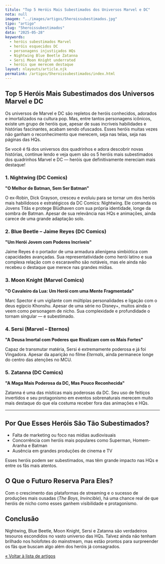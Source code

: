 ```yaml
---
titulo: "Top 5 Heróis Mais Subestimados dos Universos Marvel e DC"
nota: null
imagem: "../images/artigos/5heroissubestimados.jpg"
tipo: "artigo"
slug: "5heroissubestimados"
data: "2025-05-28"
keywords:
  - heróis subestimados Marvel
  - heróis esquecidos DC
  - personagens injustiçados HQs
  - Nightwing Blue Beetle Zatanna
  - Sersi Moon Knight underrated
  - heróis que merecem destaque
layout: nlayouts/article.njk
permalink: /artigos/5heroissubestimados/index.html
---
```


## Top 5 Heróis Mais Subestimados dos Universos Marvel e DC

Os universos de Marvel e DC são repletos de heróis conhecidos, adorados e imortalizados na cultura pop. Mas, entre tantos personagens icônicos, existe um grupo de heróis que, apesar de suas incríveis habilidades e histórias fascinantes, acabam sendo ofuscados. Esses heróis muitas vezes não ganham o reconhecimento que merecem, seja nas telas, seja nas páginas das HQs.

Se você é fã dos universos dos quadrinhos e adora descobrir novas histórias, continue lendo e veja quem são os 5 heróis mais subestimados dos quadrinhos Marvel e DC — heróis que definitivamente mereciam mais destaque!

### 1. Nightwing (DC Comics)

**"O Melhor de Batman, Sem Ser Batman"**

O ex-Robin, Dick Grayson, cresceu e evoluiu para se tornar um dos heróis mais habilidosos e estratégicos da DC Comics: Nightwing. Ele comanda os Jovens Titãs e protege Blüdhaven com sua própria identidade, longe da sombra de Batman. Apesar de sua relevância nas HQs e animações, ainda carece de uma grande adaptação solo.

### 2. Blue Beetle – Jaime Reyes (DC Comics)

**"Um Herói Jovem com Poderes Incríveis"**

Jaime Reyes é o portador de uma armadura alienígena simbiótica com capacidades avançadas. Sua representatividade como herói latino e sua complexa relação com o escaravelho são notáveis, mas ele ainda não recebeu o destaque que merece nas grandes mídias.

### 3. Moon Knight (Marvel Comics)

**"O Cavaleiro da Lua: Um Herói com uma Mente Fragmentada"**

Marc Spector é um vigilante com múltiplas personalidades e ligação com o deus egípcio Khonshu. Apesar de uma série no Disney+, muitos ainda o veem como personagem de nicho. Sua complexidade e profundidade o tornam singular — e subestimado.

### 4. Sersi (Marvel – Eternos)

**"A Deusa Imortal com Poderes que Rivalizam com os Mais Fortes"**

Capaz de transmutar matéria, Sersi é extremamente poderosa e já foi Vingadora. Apesar da aparição no filme *Eternals*, ainda permanece longe do centro das atenções no MCU.

### 5. Zatanna (DC Comics)

**"A Maga Mais Poderosa da DC, Mas Pouco Reconhecida"**

Zatanna é uma das místicas mais poderosas da DC. Seu uso de feitiços invertidos e seu protagonismo em eventos sobrenaturais merecem muito mais destaque do que ela costuma receber fora das animações e HQs.

---

## Por Que Esses Heróis São Tão Subestimados?

- Falta de marketing ou foco nas mídias audiovisuais  
- Concorrência com heróis mais populares como Superman, Homem-Aranha e Batman  
- Ausência em grandes produções de cinema e TV

Esses heróis podem ser subestimados, mas têm grande impacto nas HQs e entre os fãs mais atentos.

## O Que o Futuro Reserva Para Eles?

Com o crescimento das plataformas de streaming e o sucesso de produções mais ousadas (*The Boys*, *Invincible*), há uma chance real de que heróis de nicho como esses ganhem visibilidade e protagonismo.

## Conclusão

Nightwing, Blue Beetle, Moon Knight, Sersi e Zatanna são verdadeiros tesouros escondidos no vasto universo das HQs. Talvez ainda não tenham brilhado nos holofotes do mainstream, mas estão prontos para surpreender os fãs que buscam algo além dos heróis já consagrados.

[&laquo; Voltar à lista de artigos](../artigos.html)
